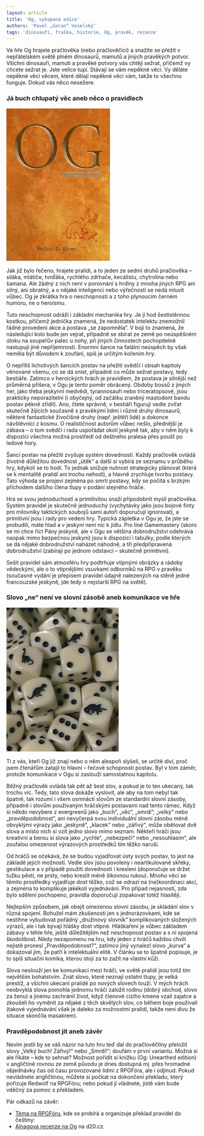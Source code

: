 ```yaml
---
layout: article
title: 'Og, vykopaná edice'
authors: 'Pavel „Goran“ Veselský'
tags: 'dinosauři, fraška, historie, Og, pravěk, recenze'
---
```


Ve hře Og hrajete pračlověka (nebo pračlověčici) a snažíte se přežít v nepřátelském světě plném dinosaurů, mamutů a jiných pravěkých potvor. Všichni dinosauři, mamuti a pravěké potvory vás chtějí sežrat, přičemž vy chcete sežrat je. Jste velice tupí. Stávají se vám nepěkné věci. Vy děláte nepěkné věci věcem, které dělají nepěkné věci vám, takže to všechno funguje. Dokud vás něco nesežere.

### Já buch chlupatý věc aneb něco o pravidlech  

![](/11/06_02_OgWeb.jpg)

Jak již bylo řečeno, hrajete pralidi, a to jeden ze sedmi druhů pračlověka – siláka, mlátiče, tvrďáka, rychlého zdrhače, kecálistu, chytrolína nebo šamana. Ale žádný z nich není v porovnání s hrdiny z mnoha jiných RPG ani silný, ani obratný, a o nějaké inteligenci nebo výřečnosti se nedá mluvit vůbec. Og je zkrátka hra o neschopnosti a z toho plynoucím černém humoru, ne o heroismu.

Tuto neschopnost odráží i základní mechanika hry. Je jí hod šestistěnnou kostkou, přičemž jednička znamená, že nedostatek intelektu znemožnil řádné provedení akce a postava „se zapomněla“. V boji to znamená, že následující kolo bude jen vejrat, případně se sbírat ze země po neúspěšném útoku na soupeřův palec u nohy, při jiných činnostech pochopitelně nastupují jiné nepříjemnosti. Enormní šance na fatální neúspěch by však neměla být důvodem k zoufání, spíš je určitým kořením hry.

O nepříliš lichotivých šancích postav na přežití svědčí i obsah kapitoly věnované všemu, co se dá sníst, případně co může sežrat postavy, tedy bestiáře. Zatímco v heroických hrách je pravidlem, že postava je silnější než průměrná příšera, v Ogu je tento poměr obrácený. Obdoby bossů z jiných her, jako třeba jeskynní medvědi, tyrannosauři nebo triceratopsové, jsou prakticky neporazitelní (i obyčejný, od začátku zraněný mastodont bandu postav pěkně zřídil). Ano, čtete správně, v bestiáři figurují vedle zvířat skutečně žijících současně s pravěkými lidmi i různé druhy dinosaurů, některé fantastické živočišné druhy (např. ještěří lidé) a dokonce návštěvníci z kosmu. O realističnost autorům vůbec nešlo, přednější je zábava – o tom svědčí i rada uspořádat okolí jeskyně tak, aby v něm byly k dispozici všechna možná prostředí od deštného pralesa přes poušť po ledové hory.

Šanci postav na přežití zvyšuje systém dovedností. Každý pračlověk ovládá životně důležitou dovednost „útěk“ a další si vybírá ze seznamu v průběhu hry, kdykoli se to hodí. To jednak snižuje nutnost strategicky plánovat (která se k mentalitě pralidí ani trochu nehodí), a hlavně zrychluje tvorbu postavy. Tato výhoda se projeví zejména po smrti postavy, kdy se počítá s brzkým příchodem dalšího člena tlupy v podání stejného hráče.

Hra se svou jednoduchostí a primitivitou snaží připodobnit mysli pračlověka. Systém pravidel je skutečně jednoduchý (vychytávky jako jsou bojové finty pro milovníky taktických soubojů sami autoři doporučují ignorovat), a primitivní jsou i rady pro vedení hry. Typická zápletka v Ogu je, že jste se probudili, máte hlad a v jeskyni není nic k jídlu. Pro líné Gamemastery (skoro se mi chce říct Pány jeskyně, ale v Ogu se většina dobrodružství odehrává naopak mimo bezpečnou jeskyni) jsou k dispozici i tabulky, podle kterých se dá nějaké dobrodružství naházet náhodně, a tři předpřipravená dobrodružství (zabírají po jednom odstavci – skutečně primitivní).

Sešit pravidel sám atmosféru hry podtrhuje vtipnými obrázky a rádoby vědeckými, ale o to vtipnějšími vsuvkami odborníků na RPG v pravěku (současné vydání je přepisem pravidel údajně nalezených na stěně jedné francouzské jeskyně, jde tedy o nejstarší RPG na světě).

### Slovo „ne“ není ve slovní zásobě aneb komunikace ve hře  

![](/11/06_01_dino_dice.jpg)

Ti z vás, kteří Og již znají nebo o něm alespoň slyšeli, se určitě diví, proč jsem čtenářům zatajil to hlavní – řečové schopnosti postav. Byl v tom záměr, protože komunikace v Ogu si zaslouží samostatnou kapitolu.

Běžný pračlověk ovládá tak pět až šest slov, a pokud je to ten ukecaný, tak trochu víc. Tedy, tato slova dokáže vyslovit, ale aby na tom nebyl tak špatně, tak rozumí i všem osmnácti slovům ze standardní slovní zásoby, případně i slovům používaným hráčskými postavami nad tento rámec. Když si někdo nevybere z evergreenů jako „buch“, „věc“, „smrdí“, „velký“ nebo „pravděpodobnost“, ani nevyčerpá svou individuální slovní zásobu méně obvyklými výrazy jako „jeskyně“, „klacek“ nebo „zářivý“, může obětovat dvě slova a místo nich si vzít jedno slovo mimo seznam. Někteří hráči jsou kreativní a berou si slova jako „rychle“, „nebezpečí“ nebo „nesouhlasím“, ale zoufalou omezenost výrazových prostředků tím těžko naruší.

Od hráčů se očekává, že se budou vyjadřovat ústy svých postav, to jest na základě jejich možností. Vedle slov jsou povoleny i neartikulované skřeky, gestikulace a v případě použití dovednosti i kreslení (doporučuje se držet tužku pěstí, ne prsty, nebo kreslit méně šikovnou rukou). Mnoho věcí se těmito prostředky vyjadřuje dost těžko, což se odrazí na (ne)koordinaci akcí, a zejména to komplikuje jakékoli vyjednávání. Pro případ nejasností, zda bylo sdělení pochopeno, pravidla doporučují zopakovat totéž hlasitěji.

Nejlepším způsobem, jak obejít omezenou slovní zásobu, je skládání slov v různá spojení. Bohužel mám zkušenosti jen s jednorázovkami, kde se nestihne vybudovat pořádný „družinový slovník“ komplikovaných složených výrazů, ale i tak bývají hlášky dost vtipné. Hláškaření je vůbec základem zábavy v téhle hře, ještě důležitějším než neschopnost postav a s ní spojená škodolibost. Nikdy nezapomenu na hru, kdy jeden z hráčů každou chvíli nejistě pronesl „Pravděpodobnost?“, zatímco jiný vynalezl slovo „kurva“ a dokazoval jím, že patří k intelektuální elitě. V článku se to špatně popisuje, je to spíš situační komika, kterou stojí za to zažít na vlastní kůži.

Slova neslouží jen ke komunikaci mezi hráči, ve světě pralidí jsou totiž tím největším bohatstvím. Znát slovo, které neznají ostatní tlupy, je velká prestiž, a všichni ukecaní pralidé po nových slovech touží. V mých hrách neobvyklá slova pomohla jednomu hráči založit rodinu (dobrý obchod, slovo za ženu) a jinému zachránil život, když členové cizího kmene vzali zajatce a zkoušeli ho vyměnit za nějaké z těch skvělých slov, co během boje používali (takové vyjednávání však je daleko za možnostmi pralidí, takže není divu že situace skončila masakrem).

### Pravděpodobnost jít aneb závěr  

Nevím jestli by se váš názor na tuto hru teď dal do pračlověčtiny přeložit slovy „Velký buch! Zářivý!“ nebo „Smrdí!“; doufám v první variantu. Možná si ale říkáte – kde to sehnat? Možnost pořídit si knížku (Og: Unearthed edition) v angličtině rovnou ze země původu je dnes dostupná mj. přes hromadné objednávky čas od času provozované lidmi z RPGFóra, ale i odjinud. Pokud nevládnete angličtinou, můžete si počkat na dokončení překladu, který pořizuje Redwolf na RPGFóru; nebo pokud jí vládnete, jistě vám bude vděčný za pomoc s překladem.

<div class="poznamka" markdown="1">
Pár odkazů na závěr:

*   [Téma na RPGFóru](/viewtopic.php?t=6011&id=c6f5f5e262fcfda427cc842a8abd151d), kde se probírá a organizuje překlad pravidel do češtiny:
*   [Alnagova recenze na Og](http://non.d20.cz/recenze/3098.html) na d20.cz.
</div>
